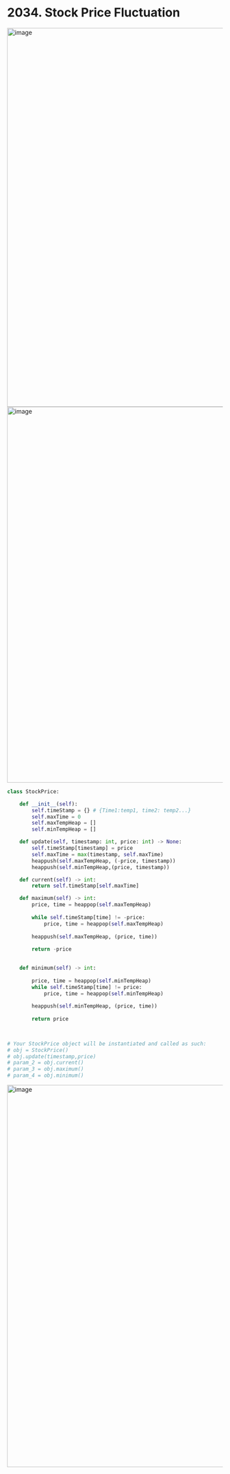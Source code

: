 # 2034. Stock Price Fluctuation

<img width="885" alt="image" src="https://user-images.githubusercontent.com/35987583/178944905-07831b16-83b8-4495-91df-d479137df20e.png">
<img width="878" alt="image" src="https://user-images.githubusercontent.com/35987583/178945002-372e273b-be30-45c4-b959-6f6a7e79cef9.png">


```python
class StockPrice:

    def __init__(self):
        self.timeStamp = {} # {Time1:temp1, time2: temp2...}
        self.maxTime = 0
        self.maxTempHeap = []
        self.minTempHeap = []

    def update(self, timestamp: int, price: int) -> None:
        self.timeStamp[timestamp] = price
        self.maxTime = max(timestamp, self.maxTime)
        heappush(self.maxTempHeap, (-price, timestamp))
        heappush(self.minTempHeap,(price, timestamp))

    def current(self) -> int:
        return self.timeStamp[self.maxTime]

    def maximum(self) -> int:
        price, time = heappop(self.maxTempHeap)
        
        while self.timeStamp[time] != -price:
            price, time = heappop(self.maxTempHeap)
        
        heappush(self.maxTempHeap, (price, time))
        
        return -price
        

    def minimum(self) -> int:
        
        price, time = heappop(self.minTempHeap)
        while self.timeStamp[time] != price:
            price, time = heappop(self.minTempHeap)
        
        heappush(self.minTempHeap, (price, time))
        
        return price
        


# Your StockPrice object will be instantiated and called as such:
# obj = StockPrice()
# obj.update(timestamp,price)
# param_2 = obj.current()
# param_3 = obj.maximum()
# param_4 = obj.minimum()
```

<img width="893" alt="image" src="https://user-images.githubusercontent.com/35987583/178945079-093a5bd1-9942-42e0-9d74-f3dc6d904112.png">
